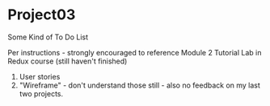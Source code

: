 # Project03
Some Kind of To Do List

Per instructions - strongly encouraged to reference Module 2 Tutorial Lab in Redux course (still haven't finished)

1. User stories 
2. "Wireframe" - don't understand those still - also no feedback on my last two projects. 
